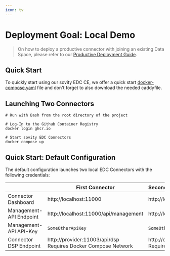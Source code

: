 ```yaml
---
icon: tv
---
```


Deployment Goal: Local Demo
========

> On how to deploy a productive connector with joining an existing Data Space, please refer
> to our [Productive Deployment Guide](../production-ce/README.md).

## Quick Start

To quickly start using our sovity EDC CE, we offer a quick
start [docker-compose.yaml](docker-compose.yaml) file and don't forget to also download the needed caddyfile.

## Launching Two Connectors

```shell script
# Run with Bash from the root directory of the project

# Log-In to the Github Container Registry
docker login ghcr.io

# Start sovity EDC Connectors
docker compose up
```

## Quick Start: Default Configuration

The default configuration launches two local EDC Connectors with the following credentials:

|                     | First Connector                                                  | Second Connector                                                 |
|---------------------|------------------------------------------------------------------|:-----------------------------------------------------------------|
| Connector Dashboard | http://localhost:11000                                           | http://localhost:22000                                           |
| Management-API Endpoint | http://localhost:11000/api/management                            | http://localhost:22000/api/management                            |
| Management-API API-Key  | `SomeOtherApiKey`                                                | `SomeOtherApiKey`                                                |
| Connector DSP Endpoint  | http://provider:11003/api/dsp<br>Requires Docker Compose Network | http://consumer:11003/api/dsp<br>Requires Docker Compose Network |
